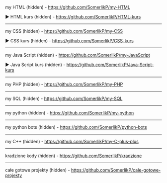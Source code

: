 my HTML (hidden) - https://github.com/SomerlikP/my-HTML

▶ HTML kurs (hidden) - https://github.com/SomerlikP/HTML-kurs
***
my CSS (hidden) - https://github.com/SomerlikP/my-CSS

▶ CSS kurs (hidden) - https://github.com/SomerlikP/CSS-kurs
***
my Java Script (hidden) - https://github.com/SomerlikP/my-JavaScript

▶ Java Script kurs (hidden) - https://github.com/SomerlikP/Java-Script-kurs
***
my PHP (hidden) - https://github.com/SomerlikP/my-PHP
***
my SQL (hidden) - https://github.com/SomerlikP/my-SQL
***
my python (hidden) - https://github.com/SomerlikP/my-python
***
my python bots (hidden) - https://github.com/SomerlikP/python-bots
***
my C++ (hidden) - https://github.com/SomerlikP/my-C-plus-plus
***
kradzione kody (hidden) - https://github.com/SomerlikP/kradzione
***
całe gotowe projekty (hidden) - https://github.com/SomerlikP/cale-gotowe-projekty
